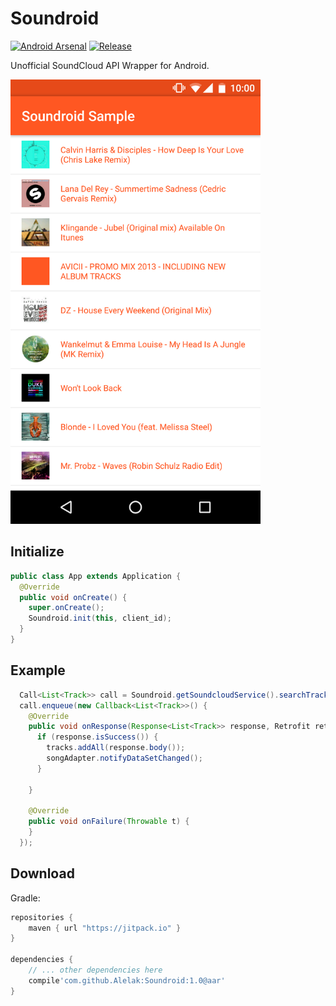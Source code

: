 Soundroid
=========

[![Android Arsenal](https://img.shields.io/badge/Android%20Arsenal-Soundroid-orange.svg?style=flat)](http://android-arsenal.com/details/1/2716)
[![Release](https://img.shields.io/github/release/Alelak/Soundroid.svg?label=JitPack)](https://jitpack.io/#Alelak/Soundroid)

Unofficial SoundCloud API Wrapper for Android.

<img src="screenshots/screenshot.png" width="400">

## Initialize
```java
public class App extends Application {
  @Override
  public void onCreate() {
    super.onCreate();
    Soundroid.init(this, client_id);
  }
}
```
## Example
```java
  Call<List<Track>> call = Soundroid.getSoundcloudService().searchTracksByGenres("House", 20);
  call.enqueue(new Callback<List<Track>>() {
    @Override
    public void onResponse(Response<List<Track>> response, Retrofit retrofit) {
      if (response.isSuccess()) {
        tracks.addAll(response.body());
        songAdapter.notifyDataSetChanged();
      }

    }

    @Override
    public void onFailure(Throwable t) {
    }
  });
```
## Download
Gradle:

```gradle
repositories {
    maven { url "https://jitpack.io" }
}

dependencies {
    // ... other dependencies here
    compile'com.github.Alelak:Soundroid:1.0@aar'
}
```
